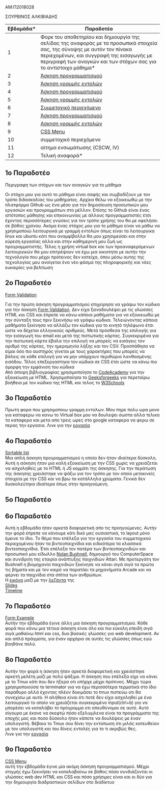 AM:Π2018028

ΣΟΥΡΒΙΝΟΣ ΑΛΚΙΒΙΑΔΗΣ

| Εβδομάδα* | Παραδοτέο |
| --- | --- |
| 1 | Φορκ του αποθετηρίου και δημιουργία της σελίδας της αναφοράς με τα προσωπικά στοιχεία σας, της σύνοψης με αυτόν τον πίνακα περιεχομένων, και συγγραφή της εισαγωγής με περιγραφή των αναγκών και των στόχων σας για το αντίστοιχο μάθημα* |
| 2 | [Άσκηση προγραμματισμού](#2ο-παραδοτέο) |
| 3 | [Άσκηση γραμμής εντολών](#3ο-παραδοτέο) |
| 4 | [Άσκηση προγραμματισμού](#4ο-παραδοτέο) |
| 5 | [Άσκηση γραμμής εντολών](#5ο-παραδοτέο) |
| 6 | [Συμμετοχικό περιεχόμενο](#6ο-παραδοτέο) |
| 7 | [Άσκηση προγραμματισμού](#7ο-παραδοτέο) |
| 8 | [Ασκηση γραμμής εντολών](#8ο-παραδοτέο) |
| 9 | [CSS Menu](#9ο-παραδοτέο) |
| 10 | συμμετοχικό περιεχόμενο |
| 11 | αίτημα ενσωμάτωσης (CSCW, IV) |
| 12 | Τελική αναφορά* |

## 1ο Παραδοτέο

Περιγραφη των στόχων και των αναγκών για το μάθημα


 Οι στόχοι μου για αυτό το μάθημα είναι σαφής και συμβαδίζουν με τον τρόπο διδασκαλίας του μαθήματος. Αρχίκα θέλω να εξοικειωθώ με την πλατφόρμα Github ως ένα μέσο για την δημοσίευση προσωπικών μου εργασιών και προγραμμάτων στο μέλλον. Επίσης το Github είναι ένας ιστότοπος μάθησης και επικοινωνίας με άλλους προγραμματιστές έτσι έχοντας περισσότερες γνώσεις για τον τρόπο χρήσης του θα με οφελήσει σε βάθος χρόνου. Ακόμα ένας στόχος μου για το μάθημα είναι να μάθω να χρησιμοποιώ λειτουργικά με γραμμή εντολών όπως είναι τα λειτουργικα linux και ubuntu κάτι που αναμφίβολλα θα μου χρησιμεύσει και στην εύρεση εργασίας αλλα και στην καθημερινή μου ζωή ως προγραμματιστής. Τέλος η χρήση virtual box και των προαναφερόμενων λειτουργικών θα μου επιτρέψουν να έχω μια οικιοτητα με αυτήν την τεχνολογία που μέχρι πρότεινος δεν κατείχα, όπου μέσω αυτης της τεχνολογίας μου ανοίγεται ένα νέο φάσμα της πληροφορικής και νέες ευκαιρίες για βελτίωση

##  2ο Παραδοτέο 
[Form Validation](https://github.com/Alkissourvinos/site/blob/master/_remix/form-validation.md)

Για την πρώτη άσκηση προγραμματισμού επιχείρησα να γράψω τον κώδικα για την άσκηση [Form Validation](https://pibook.epidro.me/remix/form-validation/). Δεν είχα ξαναδουλέψει με τις γλώσσες HTML και CSS και έπρεπε να κάνω κάποια μαθήματα για να εξοικειωθώ με την σύνταξη τους πριν ξεκινήσω να γράφω κώδικα. Τελειώνοντας κάποια μαθήματα ξεκίνησα να αλλάζω τον κώδικα για το κινητό τηλέφωνο έτσι ώστε να δέχεται ελληνικούς αριθμούς. Μετά πρόσθεσα της επιλογής για την εισαγωγή του email και μετά της πιστωτικής κάρτας. Συγκεκριμένα για την πιστωτική κάρτα έβαλα την επιλογή να μπορείς να εισάγεις τον αριθμό της κάρτας, την ημερομηνία λήξης και τον CSV. Προσπάθησα να είμαι όσο πιο αυστηρός γίνεται με τους χαρακτήρες που μπορείς να βάλεις σε κάθε επιλογή για να μην υπάρχουν περιθώρια λανθασμένης εισόδου. Τέλος επεξεργαστηκα τον κώδικα σε CSS έτσι ώστε να κάνω πιο όμορφη την εμφάνιση του κώδικα<br>
Από άποψη βιβλιογραφίας χρησιμοποίησα το [CodeAcademy](https://www.codecademy.com/learn/learn-html) για την εξοικείωση με HTML. Χρησιμοποίησα το [Geeksforgeeks](https://www.geeksforgeeks.org/html-tutorials/) για περεταίρω βοήθεια με τον κώδικα της HTML και τελος το [W3Schools](https://www.w3schools.com/css/default.asp)
<br>
## 3ο Παραδοτέο 
Πρωτη φορα που χρησιμοποιω γραμμη εντολων. Μου πηρε πολυ ωρα μονο για καταφερω να κανω το Virtual box μου να δουλεψει σωστα αλλα τελικα τα καταφερα και μετα απο τρεις ωρες στο google καταφερα να φερω σε περας την εργασια. 
Λινκ για την [εργασία](https://asciinema.org/a/8LFgUgC6YnU3sOwbs5EEzlhWQ)


##  4ο Παραδοτέο
 [Sortable list](https://github.com/Alkissourvinos/site/blob/master/_remix/sortable-list.md)<br>
Μια απλή άσκηση προγραμματισμού η οποία δεν ήταν ιδιαίτερα δύσκολη. Αυτή η ασκηση ήταν μια καλή εξοικείωση με την CSS χωρίς να χρειάζεται να ασχοληθείς με το HTML ή JS κομμάτι της άσκησης. Για την περάτωση της άσκησης χρειάστηκε να ψάξω για τον τρόπο με τον οποίο μετακινείς στοιχεία με την CSS και να βρω τα κατάλληλα χρώματα. Γενικά δεν δυσκολεύτηκα ιδιαίτερα όπως στην προηγούμενη. 
<br>
## 5ο Παραδοτέο


## 6ο Παραδοτέο
Αυτή η εβδομάδα ήταν αρκετά διαφορετική απο τις προηγούμενες. Αυτήν την φορά έπρεπε να κάνουμε κάτι δικό μας ουσιαστικά, το layout μόνο έμεινε το ίδιο. Το θέμα που επέλεξα για την εργασία του συμμετοχικού περιεχομένου ήταν τα βιντεοπαιχνίδια και ειδικότερα τα κλασσικά βιντεοπαιχνίδια. Έτσι επέλεξα τον πατέρα των βιντεοπαιχνιδιών και προσωπικό μου είδωλλο [Nolan Bushnell](https://github.com/Alkissourvinos/images/blob/8c9b5cd0945cff74ea5e4956a468ec5cd24e51b3/NolanBushnell.jpg), δημιουργό του ComputerSpace και συνιδριτη της εταιρία ανάπτυξης παιχνιδιών Attari. Με προτεργάτη τον Bushnell η βιομηχανία παιχνιδιών ξεκίνησε να κάνει σιγά σιγά τα πρώτα τις βήματα και με τον καιρό να παρατάει τα μηχανήματα Arcade και να φέρνει τα παιχνίδια στα σπίτια των ανθρώπων.<br>
Η [εικόνα](https://github.com/Alkissourvinos/images/blob/8c9b5cd0945cff74ea5e4956a468ec5cd24e51b3/NolanBushnell.jpg) μαζί με την [λεζάντα](https://github.com/Alkissourvinos/_gallery/blob/99655043904b1ac416dcfcfa7a8b33cf768741f8/The_father_of_videogames) της<br>
[Slides](https://github.com/Alkissourvinos/site/blob/master/_slides/NolanBushnell.md)<br>
[Timeline](https://github.com/Alkissourvinos/site/blob/master/_timeline/NolanBushnell.md)

## 7ο Παραδοτέο
[Form Example](https://github.com/Alkissourvinos/site/blob/master/_remix/mouse-form.md)<br>
Αυτήν την εβδομάδα έγινε άλλη μια άσκηση προγραμματισμού. Κάθε φορά που κάνω μια τέτοια άσκηση είναι όλο και πιο εύκολη επειδή σιγά σιγά μαθαίνω html και css, δυο βασικές γλώσσες για web development. Αν και απλά πράγματα, για έναν αρχάριο σε αυτές τις γλώσσες όπως εγώ βοηθάνε πολύ.

## 8ο Παραδοτέο 
Αυτήν την φορά η άσκηση ήταν αρκετά διαφορετική και χρειάστηκε αρκετή μελέτη μαζί με πολύ ψάξιμο. Η άσκηση που επέλεξα είχε να κάνει με το Tmux κάτι που δεν ήξερα οτι υπήρχε μέχρι πρότινος. Μέχρι τώρα χρησιμοποιούσα το terminator για να έχω περισσότερα τερματικά στο ίδιο παράθυρο αλλά έχοντας πλέον δοκιμάσει το tmux πιστεύω οτι θα συνεχίσω με αυτό. Η αλήθεια είναι ότι ποτέ δεν είχα ασχοληθεί με ένα λειτουργικό το οποίο να χρειάζεται συγκεκριμένο input(ctrl+b) για να μπορέσει να καταλάβει το πρόγραμμα οτι απευθύνομαι σε αυτό. Αυτό σίγουρα με έκανε να σκεφτώ πόσο εξελιγμλενα είναι τα προγράμματα της εποχής μας και ποσο δύσκολο ήταν κάποτε να δουλέψεις με έναν υπολογιστή. Βέβαια το Tmux σου δίνει την εντύπωση ότι μιλάς κατευθείαν με τον υπολογιστή και του δίνεις εντολές για το τι ακριβώς θες.
<br>Λινκ για την [εργασία](http://asciinema.org/connect/1e6f527a-1850-11eb-acf9-0800272453f5)

## 9ο Παραδοτέο 
[CSS Menu](https://codepen.io/p2018028/pen/wvzWzWN)<br>
αυτή την εβδομάδα έγινε μία ακόμη άσκηση προγραμματισμού. Μέχρι στιγμής έχω ξεκινήσει να καταλαβαίνω σε βάθος πόσο συνδιάζονται οι γλώσσες web dev HTML και CSS και πόσο χρήσιμες είναι και οι δύο για την δημιουργία διαδραστικών σελίδων στο διαδίκτυο 

